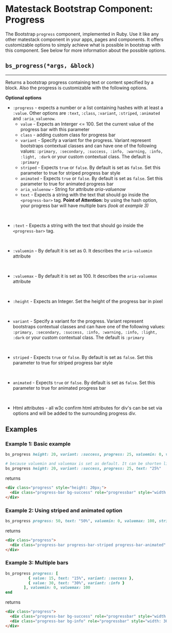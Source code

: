 # Matestack Bootstrap Component: Progress

The Bootstrap `progress` component, implemented in Ruby. Use it like any other matestack component in your apps, pages and components. It offers customizable options to simply achieve what is possible in bootstrap with this component. See below for more information about the possible options.

## `bs_progress(*args, &block)`
----

Returns a bootstrap progress containing text or content specified by a block. Also the progress is customizable with the following options.

**Optional options**

* `:progress` - expects a number or a list containing hashes with at least a `:value`. Other options are `:text`, `:class`, `:variant`, `:striped`, `:animated` and `:aria_valuenow`.
  * `value` -  Expects an Interger <= 100. Set the current value of the progress bar with this parameter
  * `class` - adding custom class for progress bar
  * `variant` - Specify a variant for the progress. Variant represent bootstraps contextual classes and can have one of the following values: `:primary, :secondary, :success, :info, :warning, :info, :light, :dark` or your custom contextual class. The default is `:primary`
  * `striped` - Expects `true` or `false`. By default is set as `false`. Set this parameter to true for striped progress bar style
  * `animated` - Expects `true` or `false`. By default is set as `false`. Set this parameter to true for animated progress bar
  * `aria_valuenow` - String for attribute *aria-valuenow*
  * `text` - Expects a string with the text that should go inside the `<progress-bar>` tag.
**Point of Attention:** by using the hash option, your progress bar will have multiple bars *(look at example 3)*
<br />

* `:text` - Expects a string with the text that should go inside the `<progress-bar>` tag.
<br />

* `:valuemin` - By default it is set as 0. It describes the `aria-valuemin` attribute
<br />

* `:valuemax` - By default it is set as 100. It describes the `aria-valuemax` attribute
<br />

* `:height` - Expects an Integer. Set the height of the progress bar in pixel
<br />

* `variant` - Specify a variant for the progress. Variant represent bootstraps contextual classes and can have one of the following values: `:primary, :secondary, :success, :info, :warning, :info, :light, :dark` or your custom contextual class. The default is `:primary`
<br />

* `striped` - Expects `true` or `false`. By default is set as `false`. Set this parameter to true for striped progress bar style
<br />

* `animated` - Expects `true` or `false`. By default is set as `false`. Set this parameter to true for animated progress bar
<br />

* Html attributes - all w3c confirm html attributes for div's can be set via options and will be added to the surrounding progress div.

## Examples

### Example 1: Basic example

```ruby
bs_progress height: 20, variant: :success, progress: 25, valuemin: 0, valuemax: 100, text: "25%"

# because valuemin and valuemax is set as default. It can be shorten like this:
bs_progress height: 20, variant: :success, progress: 25, text: "25%"
```

returns

```html
<div class="progress" style="height: 20px;">
  <div class="progress-bar bg-success" role="progressbar" style="width: 25%" aria-valuenow="25" aria-valuemin="0" aria-valuemax="100">25%</div>
</div>
```

### Example 2: Using striped and animated option

```ruby
bs_progress progress: 50, text: "50%", valuemin: 0, valuemax: 100, stripped: true, animated: true
```

returns

```html
<div class="progress">
  <div class="progress-bar progress-bar-striped progress-bar-animated" role="progressbar" style="width: 50%;" aria-valuenow="50" aria-valuemin="0" aria-valuemax="100">50%</div>
</div>
```

### Example 3: Multiple bars

```ruby
bs_progress progress: [
          { value: 15, text: "15%", variant: :success },
          { value: 30, text: "30%", variant: :info }
        ], valuemin: 0, valuemax: 100
end
```

returns

```html
<div class="progress">
  <div class="progress-bar bg-success" role="progressbar" style="width: 15%" aria-valuenow="15" aria-valuemin="0" aria-valuemax="100">15%</div>
  <div class="progress-bar bg-info" role="progressbar" style="width: 30%" aria-valuenow="30" aria-valuemin="0" aria-valuemax="100">30%</div>
</div>
```
